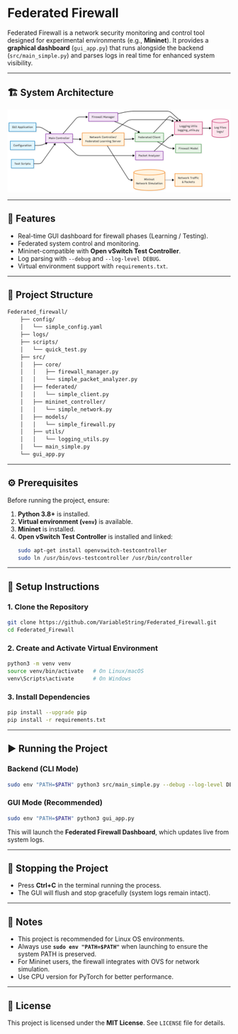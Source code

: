 # Federated Firewall

Federated Firewall is a network security monitoring and control tool designed for experimental environments (e.g., **Mininet**). It provides a **graphical dashboard** (`gui_app.py`) that runs alongside the backend (`src/main_simple.py`) and parses logs in real time for enhanced system visibility.

---

## 🏗️ System Architecture
<p align="center">
  <img src="assets/system_architecture.png" alt="System Architecture Diagram" width="800"/>
</p>

---

## 🚀 Features
- Real-time GUI dashboard for firewall phases (Learning / Testing).
- Federated system control and monitoring.
- Mininet-compatible with **Open vSwitch Test Controller**.
- Log parsing with `--debug` and `--log-level DEBUG`.
- Virtual environment support with `requirements.txt`.

---

## 📂 Project Structure
```bash
Federated_firewall/
    ├── config/
    │   └── simple_config.yaml
    ├── logs/
    ├── scripts/
    │   └── quick_test.py
    ├── src/
    │   ├── core/
    │   │   ├── firewall_manager.py
    │   │   └── simple_packet_analyzer.py
    │   ├── federated/
    │   │   └── simple_client.py
    │   ├── mininet_controller/
    │   │   └── simple_network.py
    │   ├── models/
    │   │   └── simple_firewall.py
    │   ├── utils/
    │   │   └── logging_utils.py
    │   └── main_simple.py
    └── gui_app.py
```

---

## ⚙️ Prerequisites
Before running the project, ensure:
1. **Python 3.8+** is installed.
2. **Virtual environment (`venv`)** is available.
3. **Mininet** is installed.
4. **Open vSwitch Test Controller** is installed and linked:
   ```bash
   sudo apt-get install openvswitch-testcontroller
   sudo ln /usr/bin/ovs-testcontroller /usr/bin/controller
   ```

---

## 🔧 Setup Instructions

### 1. Clone the Repository
```bash
git clone https://github.com/VariableString/Federated_Firewall.git
cd Federated_Firewall
```

### 2. Create and Activate Virtual Environment
```bash
python3 -m venv venv
source venv/bin/activate   # On Linux/macOS
venv\Scripts\activate      # On Windows
```

### 3. Install Dependencies
```bash
pip install --upgrade pip
pip install -r requirements.txt
```

---

## ▶️ Running the Project

### Backend (CLI Mode)
```bash
sudo env "PATH=$PATH" python3 src/main_simple.py --debug --log-level DEBUG
```

### GUI Mode (Recommended)
```bash
sudo env "PATH=$PATH" python3 gui_app.py
```

This will launch the **Federated Firewall Dashboard**, which updates live from system logs.

---

## 🛑 Stopping the Project
- Press **Ctrl+C** in the terminal running the process.
- The GUI will flush and stop gracefully (system logs remain intact).

---

## 📌 Notes
- This project is recommended for Linux OS environments.
- Always use **`sudo env "PATH=$PATH"`** when launching to ensure the system PATH is preserved.
- For Mininet users, the firewall integrates with OVS for network simulation.
- Use CPU version for PyTorch for better performance.

---

## 📜 License
This project is licensed under the **MIT License**. See `LICENSE` file for details.
